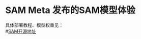 # SAM  Meta 发布的SAM模型体验  
具体部署教程、模型权重见：  
#[SAM开源地址](https://github.com/facebookresearch/segment-anything)
